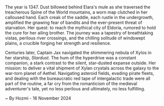 
The year is 1347.  Dust billowed behind Elara's mule as she traversed the treacherous Spine of the World mountains, a worn map clutched in her calloused hand.  Each creak of the saddle, each rustle in the undergrowth, amplified the gnawing fear of bandits and the ever-present threat of starvation.  Her quest: to reach the mythical city of Eldoria, rumored to hold the cure for her ailing brother.  The journey was a tapestry of breathtaking vistas, perilous river crossings, and the chilling solitude of windswept plains, a crucible forging her strength and resilience.


Centuries later, Captain Jax navigated the shimmering nebula of Xylos in her starship, *Stardust*.  The hum of the hyperdrive was a constant companion, a stark contrast to the silent, star-dusted expanse outside.  Her mission: to deliver a vital shipment of Xylan crystals across the galaxy to the war-torn planet of Aethel.  Navigating asteroid fields, evading pirate fleets, and dealing with the bureaucratic red tape of intergalactic trade were all part of the routine, a far cry from the romanticism of the medieval adventurer's tale, yet no less perilous and ultimately, no less fulfilling.

~ By Hozmi - 16 November 2024

